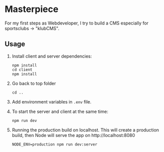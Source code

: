 # Masterpiece

For my first steps as Webdeveloper, I try to build a CMS especially for sportsclubs -> "klubCMS".

## Usage

1. Install client and server dependencies:

   ```
   npm install
   cd client
   npm install
   ```

1. Go back to top folder

   ```
   cd ..
   ```

1. Add environment variables in `.env` file.

1. To start the server and client at the same time:

   ```
   npm run dev
   ```

1. Running the production build on localhost. This will create a production build, then Node will serve the app on http://localhost:8080

   ```
   NODE_ENV=production npm run dev:server
   ```
